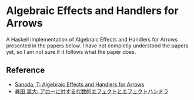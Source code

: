 # Algebraic Effects and Handlers for Arrows

A Haskell implementation of Algebraic Effects and Handlers for Arrows presented in the papers below.
I have not completly understood the papers yet, so I am not sure if it follows what the paper does.

## Reference

- [Sanada, T: Algebraic Effects and Handlers for Arrows](https://www.kurims.kyoto-u.ac.jp/~tsanada/papers/aqtf2023-arrow-poster.pdf)
- [眞田 嵩大: アローに対する代数的エフェクトとエフェクトハンドラ](https://www.kurims.kyoto-u.ac.jp/~tsanada/papers/jssst2023-arrow-handler.pdf)
